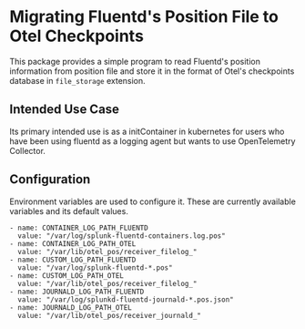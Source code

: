 # Migrating Fluentd's Position File to Otel Checkpoints

This package provides a simple program to read Fluentd's position information 
from position file and store it in the format of Otel's checkpoints database 
in `file_storage` extension.

## Intended Use Case

Its primary intended use is as a initContainer in kubernetes for users who have 
been using fluentd as a logging agent but wants to use OpenTelemetry Collector. 

## Configuration

Environment variables are used to configure it. These are currently available 
variables and its default values.
```bigquery
- name: CONTAINER_LOG_PATH_FLUENTD
  value: "/var/log/splunk-fluentd-containers.log.pos"
- name: CONTAINER_LOG_PATH_OTEL
  value: "/var/lib/otel_pos/receiver_filelog_"
- name: CUSTOM_LOG_PATH_FLUENTD
  value: "/var/log/splunk-fluentd-*.pos"
- name: CUSTOM_LOG_PATH_OTEL
  value: "/var/lib/otel_pos/receiver_filelog_"
- name: JOURNALD_LOG_PATH_FLUENTD
  value: "/var/log/splunkd-fluentd-journald-*.pos.json"
- name: JOURNALD_LOG_PATH_OTEL
  value: "/var/lib/otel_pos/receiver_journald_"
```